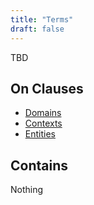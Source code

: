 ```yaml
---
title: "Terms"
draft: false
---
```


TBD

## On Clauses
* [Domains](domain)
* [Contexts](context)
* [Entities](entity)

## Contains
Nothing